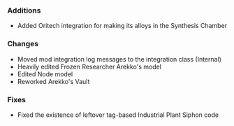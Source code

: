### Additions
- Added Oritech integration for making its alloys in the Synthesis Chamber

### Changes
- Moved mod integration log messages to the integration class (Internal)
- Heavily edited Frozen Researcher Arekko's model
- Edited Node model
- Reworked Arekko's Vault

### Fixes
- Fixed the existence of leftover tag-based Industrial Plant Siphon code